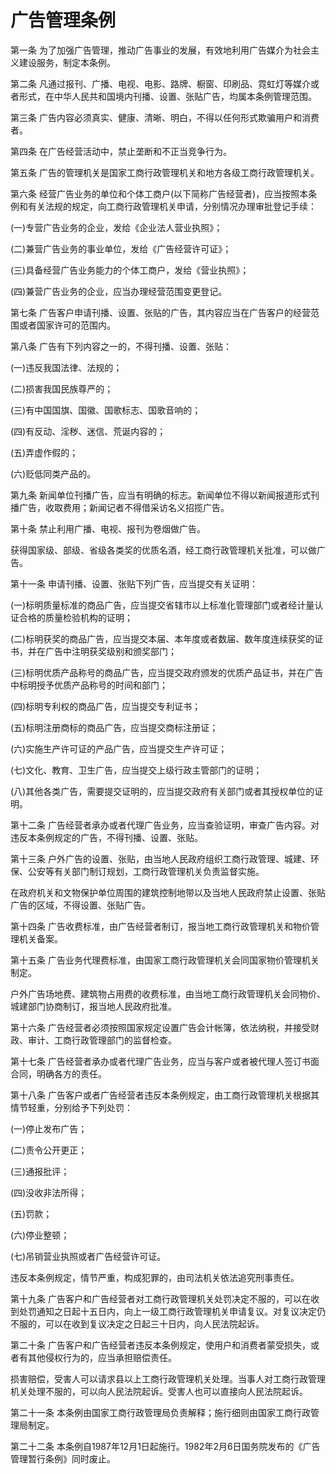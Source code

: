 # 广告管理条例

<!-- INFO END -->

第一条 为了加强广告管理，推动广告事业的发展，有效地利用广告媒介为社会主义建设服务，制定本条例。

第二条 凡通过报刊、广播、电视、电影、路牌、橱窗、印刷品、霓虹灯等媒介或者形式，在中华人民共和国境内刊播、设置、张贴广告，均属本条例管理范围。

第三条 广告内容必须真实、健康、清晰、明白，不得以任何形式欺骗用户和消费者。

第四条 在广告经营活动中，禁止垄断和不正当竞争行为。

第五条 广告的管理机关是国家工商行政管理机关和地方各级工商行政管理机关。

第六条 经营广告业务的单位和个体工商户(以下简称广告经营者)，应当按照本条例和有关法规的规定，向工商行政管理机关申请，分别情况办理审批登记手续：

(一)专营广告业务的企业，发给《企业法人营业执照》；

(二)兼营广告业务的事业单位，发给《广告经营许可证》；

(三)具备经营广告业务能力的个体工商户，发给《营业执照》；

(四)兼营广告业务的企业，应当办理经营范围变更登记。

第七条 广告客户申请刊播、设置、张贴的广告，其内容应当在广告客户的经营范围或者国家许可的范围内。

第八条 广告有下列内容之一的，不得刊播、设置、张贴：

(一)违反我国法律、法规的；

(二)损害我国民族尊严的；

(三)有中国国旗、国徽、国歌标志、国歌音响的；

(四)有反动、淫秽、迷信、荒诞内容的；

(五)弄虚作假的；

(六)贬低同类产品的。

第九条 新闻单位刊播广告，应当有明确的标志。新闻单位不得以新闻报道形式刊播广告，收取费用；新闻记者不得借采访名义招揽广告。

第十条 禁止利用广播、电视、报刊为卷烟做广告。

获得国家级、部级、省级各类奖的优质名酒，经工商行政管理机关批准，可以做广告。

第十一条 申请刊播、设置、张贴下列广告，应当提交有关证明：

(一)标明质量标准的商品广告，应当提交省辖市以上标准化管理部门或者经计量认证合格的质量检验机构的证明；

(二)标明获奖的商品广告，应当提交本届、本年度或者数届、数年度连续获奖的证书，并在广告中注明获奖级别和颁奖部门；

(三)标明优质产品称号的商品广告，应当提交政府颁发的优质产品证书，并在广告中标明授予优质产品称号的时间和部门；

(四)标明专利权的商品广告，应当提交专利证书；

(五)标明注册商标的商品广告，应当提交商标注册证；

(六)实施生产许可证的产品广告，应当提交生产许可证；

(七)文化、教育、卫生广告，应当提交上级行政主管部门的证明；

(八)其他各类广告，需要提交证明的，应当提交政府有关部门或者其授权单位的证明。

第十二条 广告经营者承办或者代理广告业务，应当查验证明，审查广告内容。对违反本条例规定的广告，不得刊播、设置、张贴。

第十三条 户外广告的设置、张贴，由当地人民政府组织工商行政管理、城建、环保、公安等有关部门制订规划，工商行政管理机关负责监督实施。

在政府机关和文物保护单位周围的建筑控制地带以及当地人民政府禁止设置、张贴广告的区域，不得设置、张贴广告。

第十四条 广告收费标准，由广告经营者制订，报当地工商行政管理机关和物价管理机关备案。

第十五条 广告业务代理费标准，由国家工商行政管理机关会同国家物价管理机关制定。

户外广告场地费、建筑物占用费的收费标准，由当地工商行政管理机关会同物价、城建部门协商制订，报当地人民政府批准。

第十六条 广告经营者必须按照国家规定设置广告会计帐簿，依法纳税，并接受财政、审计、工商行政管理部门的监督检查。

第十七条 广告经营者承办或者代理广告业务，应当与客户或者被代理人签订书面合同，明确各方的责任。

第十八条 广告客户或者广告经营者违反本条例规定，由工商行政管理机关根据其情节轻重，分别给予下列处罚：

(一)停止发布广告；

(二)责令公开更正；

(三)通报批评；

(四)没收非法所得；

(五)罚款；

(六)停业整顿；

(七)吊销营业执照或者广告经营许可证。

违反本条例规定，情节严重，构成犯罪的，由司法机关依法追究刑事责任。

第十九条 广告客户和广告经营者对工商行政管理机关处罚决定不服的，可以在收到处罚通知之日起十五日内，向上一级工商行政管理机关申请复议。对复议决定仍不服的，可以在收到复议决定之日起三十日内，向人民法院起诉。

第二十条 广告客户和广告经营者违反本条例规定，使用户和消费者蒙受损失，或者有其他侵权行为的，应当承担赔偿责任。

损害赔偿，受害人可以请求县以上工商行政管理机关处理。当事人对工商行政管理机关处理不服的，可以向人民法院起诉。受害人也可以直接向人民法院起诉。

第二十一条 本条例由国家工商行政管理局负责解释；施行细则由国家工商行政管理局制定。

第二十二条 本条例自1987年12月1日起施行。1982年2月6日国务院发布的《广告管理暂行条例》同时废止。